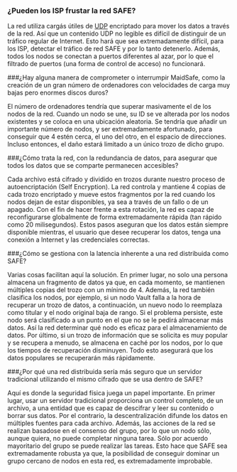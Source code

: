 ### ¿Pueden los ISP frustar la red SAFE?

La red utiliza cargás útiles de [UDP](http://en.wikipedia.org/wiki/User_Datagram_Protocol) encriptado para mover los datos a través de la red. Así que un contenido UDP no legible es difícil de distinguir de un tráfico regular de Internet. Esto hará que sea extremadamente difícil, para los ISP, detectar el tráfico de red SAFE y por lo tanto detenerlo. Además, todos los nodos se conectan a puertos diferentes al azar, por lo que el filtrado de puertos (una forma de control de acceso) no funcionará.

###¿Hay alguna manera de comprometer o interrumpir MaidSafe, como la creación de un gran número de ordenadores con velocidades de carga muy bajas pero enormes discos duros?

El número de ordenadores tendría que superar masivamente el de los nodos de la red. Cuando un nodo se une, su ID se ve alterada por los nodos existentes y se coloca en una ubicación aleatoria. Se tendría que añadir un importante número de nodos, y ser extremadamente afortunado, para conseguir que 4 estén cerca, el uno del otro, en el espacio de direcciones. Incluso entonces, el daño estará limitado a un único trozo de dicho grupo.

###¿Cómo trata la red, con la redundancia de datos, para asegurar que todos los datos que se comparte permanecen accesibles?

Cada archivo está cifrado y dividido en trozos durante nuestro proceso de autoencriptación (Self Encryption). La red controla y mantiene 4 copias de cada trozo encriptado y mueve estos fragmentos por la red cuando los nodos dejan de estar disponibles, ya sea a través de un fallo o de un apagado. Con el fin de hacer frente a esta rotación, la red es capaz de reconfigurarse globalmente de forma extremadamente rápida (tan rápido como 20 milisegundos). Estos pasos aseguran que los datos están siempre disponible mientras, el usuario que desee recuperar los datos, tenga una conexión a Internet y las credenciales correctas.

###¿Cómo se gestiona con la latencia inherente a una red distribuida como SAFE?

Varias cosas facilitan aquí la solución. En primer lugar, no solo una persona almacena un fragmento de datos ya que, en cada momento, se mantienen múltiples copias del trozo con un mínimo de 4. Además, la red también clasifica los nodos, por ejemplo, si un nodo Vault falla a la hora de recuperar un trozo de datos, a continuación, un nuevo nodo lo reemplaza como titular y el nodo original baja de rango. Si el problema persiste, este nodo será clasificado a un punto en el que no se le pedirá almacenar más datos. Así la red determinar qué nodo es eficaz para el almacenamiento de datos. Por último, si un trozo de información que se solicita es muy popular y se recupera a menudo, se almacena en caché por los nodos, por lo que los tiempos de recuperación disminuyen. Todo esto asegurará que los datos populares se recuperarán más rápidamente.

###¿Por qué una red distribuida sería más seguro que un servidor tradicional utilizando el mismo cifrado que se usa dentro de SAFE?

Aquí es donde la seguridad física juega un papel importante. En primer lugar, usar un servidor tradicional proporciona un control completo, de un archivo, a una entidad que es capaz de descifrar y leer su contenido o borrar sus datos. Por el contrario, la descentralización difunde los datos en múltiples fuentes para cada archivo. Además, las acciones de la red se realizan basadose en el consenso del grupo, por lo que un nodo sólo, aunque quiera, no puede completar ninguna tarea. Sólo por acuerdo mayoritario del grupo se puede realizar las tareas. Esto hace que SAFE sea extremadamente robusta ya que, la posibilidad de conseguir dominar un grupo cercano de nodos en esta red, es extremadamente improbable.










